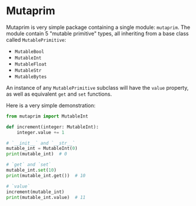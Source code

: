 # Mutaprim

Mutaprim is very simple package containing a single module: `mutaprim`. The module contain 5 "mutable primitive" types, 
all inheriting from a base class called `MutablePrimitive`:
- `MutableBool`
- `MutableInt`
- `MutableFloat`
- `MutableStr`
- `MutableBytes`

An instance of any `MutablePrimitive` subclass will have the `value` property, as well as equivalent  `get` and `set` 
functions.

Here is a very simple demonstration:

```python
from mutaprim import MutableInt

def increment(integer: MutableInt):
    integer.value += 1

# `__init__` and `__str__`
mutable_int = MutableInt(0)
print(mutable_int)  # 0

# `get` and `set`
mutable_int.set(10)
print(mutable_int.get())  # 10

# `value`
increment(mutable_int)
print(mutable_int.value)  # 11
```